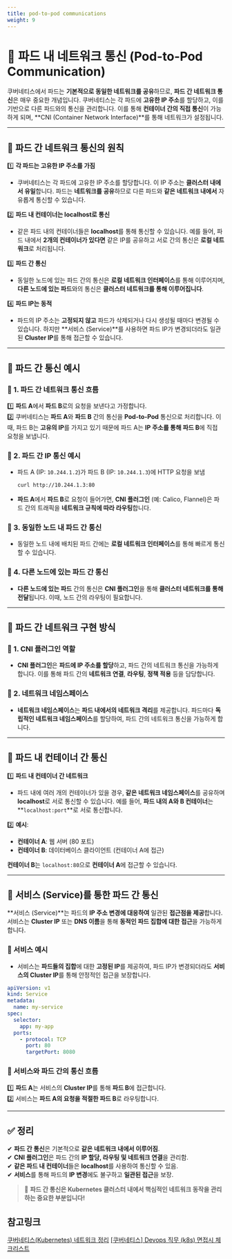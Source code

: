```yaml
---
title: pod-to-pod communications
weight: 9
---
```

# **🔹 파드 내 네트워크 통신 (Pod-to-Pod Communication)**

쿠버네티스에서 파드는 **기본적으로 동일한 네트워크를 공유**하므로, **파드 간 네트워크 통신**은 매우 중요한 개념입니다. 쿠버네티스는 각 파드에 **고유한 IP 주소**를 할당하고, 이를 기반으로 다른 파드와의 통신을 관리합니다. 이를 통해 **컨테이너 간의 직접 통신**이 가능하게 되며, **CNI (Container Network Interface)**를 통해 네트워크가 설정됩니다.

---

## **📌 파드 간 네트워크 통신의 원칙**

1️⃣ **각 파드는 고유한 IP 주소를 가짐**  
- 쿠버네티스는 각 파드에 고유한 IP 주소를 할당합니다. 이 IP 주소는 **클러스터 내에서 유일**합니다. 파드는 **네트워크를 공유**하므로 다른 파드와 **같은 네트워크 내에서** 자유롭게 통신할 수 있습니다.

2️⃣ **파드 내 컨테이너는 localhost로 통신**  
- 같은 파드 내의 컨테이너들은 **localhost**를 통해 통신할 수 있습니다. 예를 들어, 파드 내에서 **2개의 컨테이너가 있다면** 같은 IP를 공유하고 서로 간의 통신은 **로컬 네트워크**로 처리됩니다.

3️⃣ **파드 간 통신**  
- 동일한 노드에 있는 파드 간의 통신은 **로컬 네트워크 인터페이스**를 통해 이루어지며, **다른 노드에 있는 파드**와의 통신은 **클러스터 네트워크를 통해 이루어집니다**.

4️⃣ **파드 IP는 동적**  
- 파드의 IP 주소는 **고정되지 않고** 파드가 삭제되거나 다시 생성될 때마다 변경될 수 있습니다. 하지만 **서비스 (Service)**를 사용하면 파드 IP가 변경되더라도 일관된 **Cluster IP**를 통해 접근할 수 있습니다.

---

## **📌 파드 간 통신 예시**

### **🔹 1. 파드 간 네트워크 통신 흐름**

1️⃣ **파드 A**에서 **파드 B**로의 요청을 보낸다고 가정합니다.  
2️⃣ 쿠버네티스는 **파드 A**와 **파드 B** 간의 통신을 **Pod-to-Pod** 통신으로 처리합니다. 이때, 파드 B는 **고유의 IP**를 가지고 있기 때문에 파드 A는 **IP 주소를 통해 파드 B**에 직접 요청을 보냅니다.

### **🔹 2. 파드 간 IP 통신 예시**

- 파드 A (IP: `10.244.1.2`)가 파드 B (IP: `10.244.1.3`)에 HTTP 요청을 보냄  
  ```bash
  curl http://10.244.1.3:80
  ```

- **파드 A**에서 **파드 B**로 요청이 들어가면, **CNI 플러그인** (예: Calico, Flannel)은 파드 간의 트래픽을 **네트워크 규칙에 따라 라우팅**합니다.

### **🔹 3. 동일한 노드 내 파드 간 통신**
- 동일한 노드 내에 배치된 파드 간에는 **로컬 네트워크 인터페이스**를 통해 빠르게 통신할 수 있습니다.

### **🔹 4. 다른 노드에 있는 파드 간 통신**
- **다른 노드에 있는 파드** 간의 통신은 **CNI 플러그인**을 통해 **클러스터 네트워크를 통해 전달**됩니다. 이때, 노드 간의 라우팅이 필요합니다.

---

## **📌 파드 간 네트워크 구현 방식**

### **🔹 1. CNI 플러그인 역할**
- **CNI 플러그인**은 **파드에 IP 주소를 할당**하고, 파드 간의 네트워크 통신을 가능하게 합니다. 이를 통해 파드 간의 **네트워크 연결**, **라우팅**, **정책 적용** 등을 담당합니다.

### **🔹 2. 네트워크 네임스페이스**
- **네트워크 네임스페이스**는 **파드 내에서의 네트워크 격리**를 제공합니다. 파드마다 **독립적인 네트워크 네임스페이스**를 할당하여, 파드 간의 네트워크 통신을 가능하게 합니다.

---

## **📌 파드 내 컨테이너 간 통신**

1️⃣ **파드 내 컨테이너 간 네트워크**  
- 파드 내에 여러 개의 컨테이너가 있을 경우, **같은 네트워크 네임스페이스**를 공유하며 **localhost**로 서로 통신할 수 있습니다. 예를 들어, **파드 내의 A와 B 컨테이너**는 **`localhost:port`**로 서로 통신합니다.

2️⃣ **예시**:  
  - **컨테이너 A**: 웹 서버 (80 포트)
  - **컨테이너 B**: 데이터베이스 클라이언트 (컨테이너 A에 접근)

  **컨테이너 B**는 `localhost:80`으로 **컨테이너 A**에 접근할 수 있습니다.

---

## **📌 서비스 (Service)를 통한 파드 간 통신**

**서비스 (Service)**는 파드의 **IP 주소 변경에 대응하여** 일관된 **접근점을 제공**합니다. 서비스는 **Cluster IP** 또는 **DNS 이름**을 통해 **동적인 파드 집합에 대한 접근**을 가능하게 합니다.

### **🔹 서비스 예시**
- 서비스는 **파드들의 집합**에 대한 **고정된 IP**를 제공하여, 파드 IP가 변경되더라도 **서비스의 Cluster IP**를 통해 안정적인 접근을 보장합니다.

```yaml
apiVersion: v1
kind: Service
metadata:
  name: my-service
spec:
  selector:
    app: my-app
  ports:
    - protocol: TCP
      port: 80
      targetPort: 8080
```

### **🔹 서비스와 파드 간의 통신 흐름**
1️⃣ **파드 A**는 서비스의 **Cluster IP**를 통해 **파드 B**에 접근합니다.  
2️⃣ 서비스는 **파드 A의 요청을 적절한 파드 B**로 라우팅합니다.

---

## **✅ 정리**

✔ **파드 간 통신**은 기본적으로 **같은 네트워크 내에서 이루어짐**.  
✔ **CNI 플러그인**은 파드 간의 **IP 할당, 라우팅 및 네트워크 연결**을 관리함.  
✔ **같은 파드 내 컨테이너**들은 **localhost**를 사용하여 통신할 수 있음.  
✔ **서비스**를 통해 파드의 **IP 변경**에도 불구하고 **일관된 접근**을 보장.  

> 🚀 **파드 간 통신은 Kubernetes 클러스터 내에서 핵심적인 네트워크 동작을 관리하는 중요한 부분입니다!**

## 참고링크
[쿠버네티스(Kubernetes) 네트워크 정리](https://medium.com/finda-tech/kubernetes-%EB%84%A4%ED%8A%B8%EC%9B%8C%ED%81%AC-%EC%A0%95%EB%A6%AC-fccd4fd0ae6)
[[쿠버네티스] Devops 직무 (k8s) 면접시 체크리스트](https://themapisto.tistory.com/187)